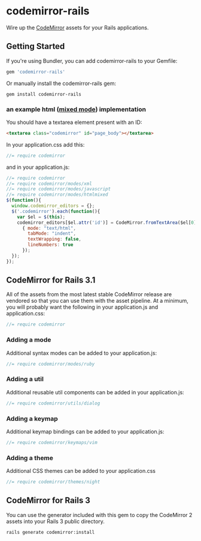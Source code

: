 # codemirror-rails

Wire up the [CodeMirror](http://codemirror.net/) assets for your Rails 
applications.

## Getting Started

If you're using Bundler, you can add codemirror-rails to your Gemfile:

```ruby
gem 'codemirror-rails'
```

Or manually install the codemirror-rails gem:

```shell
gem install codemirror-rails
```

### an example html ([mixed mode](http://codemirror.net/mode/htmlmixed/index.html/)) implementation

You should have a textarea element present with an ID:

```html
<textarea class="codemirror" id="page_body"></textarea>
```

In your application.css add this:

```js
//= require codemirror
```

and in your application.js:

```js
//= require codemirror
//= require codemirror/modes/xml
//= require codemirror/modes/javascript
//= require codemirror/modes/htmlmixed
$(function(){
  window.codemirror_editors = {};
  $('.codemirror').each(function(){
    var $el = $(this);
    codemirror_editors[$el.attr('id')] = CodeMirror.fromTextArea($el[0],
      { mode: "text/html", 
        tabMode: "indent",
        textWrapping: false,
        lineNumbers: true 
      });
  });
});
```

## CodeMirror for Rails 3.1

All of the assets from the most latest stable CodeMirror release are vendored
so that you can use them with the asset pipeline.  At a minimum, you will
probably want the following in your application.js and application.css:

```js
//= require codemirror
```

### Adding a mode

Additional syntax modes can be added to your application.js:

```js
//= require codemirror/modes/ruby
```

### Adding a util

Additional reusable util components can be added in your application.js:

```js
//= require codemirror/utils/dialog
```

### Adding a keymap

Additional keymap bindings can be added to your application.js:

```js
//= require codemirror/keymaps/vim
```

### Adding a theme

Additional CSS themes can be added to your application.css

```js
//= require codemirror/themes/night
```

## CodeMirror for Rails 3

You can use the generator included with this gem to copy the CodeMirror 2
assets into your Rails 3 public directory.

```shell
rails generate codemirror:install
```
